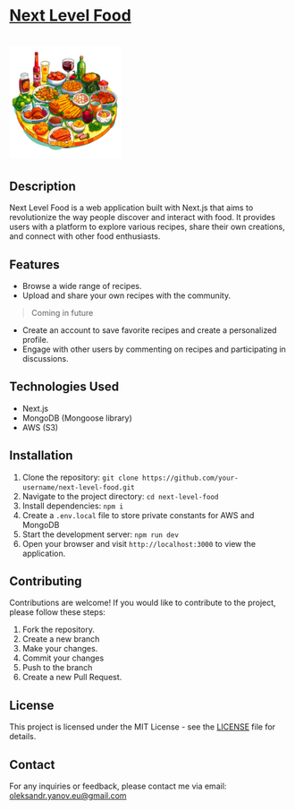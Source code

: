 <h1><a href="https://next-level-foodies-sigma.vercel.app/" target="_blank">Next Level Food</a><h1/>

<img src="assets/logo.png" alt="Next Level Food" width="200"/>

## Description

Next Level Food is a web application built with Next.js that aims to revolutionize the way people discover and interact with food. It provides users with a platform to explore various recipes, share their own creations, and connect with other food enthusiasts.

## Features

- Browse a wide range of recipes.
- Upload and share your own recipes with the community.

> Coming in future

 - Create an account to save favorite recipes and create a personalized profile.
-  Engage with other users by commenting on recipes and participating in discussions.

## Technologies Used

- Next.js
- MongoDB (Mongoose library)
- AWS (S3)

## Installation

1. Clone the repository:
	`git clone https://github.com/your-username/next-level-food.git`
2. Navigate to the project directory:
	`cd next-level-food`
3. Install dependencies:
	`npm i`
4. Create a `.env.local` file to store private constants for AWS and MongoDB
5. Start the development server:
	`npm run dev`
6. Open your browser and visit `http://localhost:3000` to view the application.

## Contributing

Contributions are welcome! If you would like to contribute to the project, please follow these steps:

1. Fork the repository.
2. Create a new branch
3. Make your changes.
4. Commit your changes
5. Push to the branch
6. Create a new Pull Request.

## License

This project is licensed under the MIT License - see the [LICENSE](LICENSE) file for details.

## Contact

For any inquiries or feedback, please contact me via email: oleksandr.yanov.eu@gmail.com
